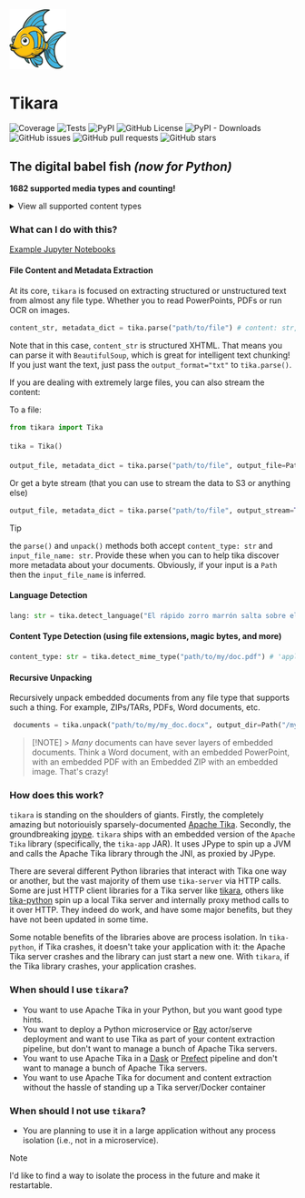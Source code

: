 <img src="https://raw.githubusercontent.com/baughmann/tikara/refs/heads/master/tikara_logo.svg" alt="Tikara Logo" style="width:100px;"/>

# Tikara

![Coverage](https://img.shields.io/badge/dynamic/xml?url=https://raw.githubusercontent.com/baughmann/tikara/refs/heads/master/coverage.xml&query=/coverage/@line-rate%20*%20100&suffix=%25&color=brightgreen&label=coverage) ![Tests](https://img.shields.io/badge/dynamic/xml?url=https://raw.githubusercontent.com/baughmann/tikara/refs/heads/master/junit.xml&query=/testsuites/testsuite/@tests&label=tests&color=green) ![PyPI](https://img.shields.io/pypi/v/tikara) ![GitHub License](https://img.shields.io/github/license/baughmann/tikara) ![PyPI - Downloads](https://img.shields.io/pypi/dm/tikara) ![GitHub issues](https://img.shields.io/github/issues/baughmann/tikara) ![GitHub pull requests](https://img.shields.io/github/issues-pr/baughmann/tikara) ![GitHub stars](https://img.shields.io/github/stars/baughmann/tikara?style=social)

## The digital babel fish _(now for Python)_

**1682 supported media types and counting!**

<details>
<summary>View all supported content types</summary>
    
    - `application/activemessage`
    - `application/andrew-inset`
    - `application/applefile`
    - `application/applixware`
    - `application/atom+xml`
    - `application/atomcat+xml`
    - `application/atomicmail`
    - `application/atomsvc+xml`
    - `application/auth-policy+xml`
    - `application/batch-smtp`
    - `application/beep+xml`
    - `application/bizagi-modeler`
    - `application/cals-1840`
    - `application/cbor`
    - `application/ccxml+xml`
    - `application/cea-2018+xml`
    - `application/cellml+xml`
    - `application/cnrp+xml`
    - `application/commonground`
    - `application/conference-info+xml`
    - `application/coreldraw`
    - `application/cpl+xml`
    - `application/csta+xml`
    - `application/cstadata+xml`
    - `application/cu-seeme`
    - `application/cybercash`
    - `application/dash+xml`
    - `application/davmount+xml`
    - `application/dca-rft`
    - `application/dec-dx`
    - `application/dialog-info+xml`
    - `application/dicom`
    - `application/dif+xml`
    - `application/dita+xml`
    - `application/dita+xml; format=concept`
    - `application/dita+xml; format=map`
    - `application/dita+xml; format=task`
    - `application/dita+xml; format=topic`
    - `application/dita+xml; format=val`
    - `application/dns`
    - `application/dvcs`
    - `application/ecmascript`
    - `application/edi-consent`
    - `application/edi-x12`
    - `application/edifact`
    - `application/emma+xml`
    - `application/envi.hdr`
    - `application/epp+xml`
    - `application/epub+zip`
    - `application/eshop`
    - `application/example`
    - `application/fastinfoset`
    - `application/fastsoap`
    - `application/fits`
    - `application/font-tdpfr`
    - `application/gzip`
    - `application/h224`
    - `application/http`
    - `application/hwp+zip`
    - `application/hyperstudio`
    - `application/ibe-key-request+xml`
    - `application/ibe-pkg-reply+xml`
    - `application/ibe-pp-data`
    - `application/iges`
    - `application/illustrator`
    - `application/illustrator+ps`
    - `application/im-iscomposing+xml`
    - `application/index`
    - `application/index.cmd`
    - `application/index.obj`
    - `application/index.response`
    - `application/index.vnd`
    - `application/inf`
    - `application/iotp`
    - `application/ipp`
    - `application/isup`
    - `application/java-archive`
    - `application/java-serialized-object`
    - `application/java-vm`
    - `application/json`
    - `application/kate`
    - `application/kpml-request+xml`
    - `application/kpml-response+xml`
    - `application/lost+xml`
    - `application/mac-binhex40`
    - `application/mac-compactpro`
    - `application/macwriteii`
    - `application/manifest+json`
    - `application/marc`
    - `application/mathematica`
    - `application/mathml+xml`
    - `application/mbms-associated-procedure-description+xml`
    - `application/mbms-deregister+xml`
    - `application/mbms-envelope+xml`
    - `application/mbms-msk+xml`
    - `application/mbms-msk-response+xml`
    - `application/mbms-protection-description+xml`
    - `application/mbms-reception-report+xml`
    - `application/mbms-register+xml`
    - `application/mbms-register-response+xml`
    - `application/mbms-user-service-description+xml`
    - `application/mbox`
    - `application/media_control+xml`
    - `application/mediaservercontrol+xml`
    - `application/mikey`
    - `application/moss-keys`
    - `application/moss-signature`
    - `application/mosskey-data`
    - `application/mosskey-request`
    - `application/mp4`
    - `application/mpeg4-generic`
    - `application/mpeg4-iod`
    - `application/mpeg4-iod-xmt`
    - `application/msword`
    - `application/msword2`
    - `application/msword5`
    - `application/mxf`
    - `application/nasdata`
    - `application/news-checkgroups`
    - `application/news-groupinfo`
    - `application/news-transmission`
    - `application/nss`
    - `application/ocsp-request`
    - `application/ocsp-response`
    - `application/octet-stream`
    - `application/oda`
    - `application/oebps-package+xml`
    - `application/ogg`
    - `application/onenote`
    - `application/onenote; format=one`
    - `application/onenote; format=onetoc2`
    - `application/onenote; format=package`
    - `application/onix-message+xml`
    - `application/onix-message-short+xml`
    - `application/parityfec`
    - `application/patch-ops-error+xml`
    - `application/pdf`
    - `application/pgp-encrypted`
    - `application/pgp-keys`
    - `application/pgp-signature`
    - `application/pics-rules`
    - `application/pidf+xml`
    - `application/pidf-diff+xml`
    - `application/pkcs10`
    - `application/pkcs7-mime`
    - `application/pkcs7-signature`
    - `application/pkix-cert`
    - `application/pkix-crl`
    - `application/pkix-pkipath`
    - `application/pkixcmp`
    - `application/pls+xml`
    - `application/poc-settings+xml`
    - `application/postscript`
    - `application/prs.alvestrand.titrax-sheet`
    - `application/prs.cww`
    - `application/prs.nprend`
    - `application/prs.plucker`
    - `application/qsig`
    - `application/quicktime`
    - `application/rdf+xml`
    - `application/reginfo+xml`
    - `application/relax-ng-compact-syntax`
    - `application/remote-printing`
    - `application/resource-lists+xml`
    - `application/resource-lists-diff+xml`
    - `application/riscos`
    - `application/rlmi+xml`
    - `application/rls-services+xml`
    - `application/rsd+xml`
    - `application/rss+xml`
    - `application/rtf`
    - `application/rtx`
    - `application/samlassertion+xml`
    - `application/samlmetadata+xml`
    - `application/sbml+xml`
    - `application/scvp-cv-request`
    - `application/scvp-cv-response`
    - `application/scvp-vp-request`
    - `application/scvp-vp-response`
    - `application/sdp`
    - `application/sereal`
    - `application/sereal; version=1`
    - `application/sereal; version=2`
    - `application/sereal; version=3`
    - `application/set-payment`
    - `application/set-payment-initiation`
    - `application/set-registration`
    - `application/set-registration-initiation`
    - `application/sgml`
    - `application/sgml-open-catalog`
    - `application/shf+xml`
    - `application/sieve`
    - `application/simple-filter+xml`
    - `application/simple-message-summary`
    - `application/simplesymbolcontainer`
    - `application/slate`
    - `application/sldworks`
    - `application/smil+xml`
    - `application/soap+fastinfoset`
    - `application/soap+xml`
    - `application/sparql-query`
    - `application/sparql-results+xml`
    - `application/spirits-event+xml`
    - `application/srgs`
    - `application/srgs+xml`
    - `application/ssml+xml`
    - `application/timestamp-query`
    - `application/timestamp-reply`
    - `application/timestamped-data`
    - `application/ttml+xml`
    - `application/tve-trigger`
    - `application/ulpfec`
    - `application/vemmi`
    - `application/vividence.scriptfile`
    - `application/vnd.3gpp.bsf+xml`
    - `application/vnd.3gpp.pic-bw-large`
    - `application/vnd.3gpp.pic-bw-small`
    - `application/vnd.3gpp.pic-bw-var`
    - `application/vnd.3gpp.sms`
    - `application/vnd.3gpp2.bcmcsinfo+xml`
    - `application/vnd.3gpp2.sms`
    - `application/vnd.3gpp2.tcap`
    - `application/vnd.3m.post-it-notes`
    - `application/vnd.accpac.simply.aso`
    - `application/vnd.accpac.simply.imp`
    - `application/vnd.acucobol`
    - `application/vnd.acucorp`
    - `application/vnd.adobe.aftereffects.project`
    - `application/vnd.adobe.aftereffects.template`
    - `application/vnd.adobe.air-application-installer-package+zip`
    - `application/vnd.adobe.indesign-idml-package`
    - `application/vnd.adobe.xdp+xml`
    - `application/vnd.adobe.xfdf`
    - `application/vnd.aether.imp`
    - `application/vnd.airzip.filesecure.azf`
    - `application/vnd.airzip.filesecure.azs`
    - `application/vnd.amazon.ebook`
    - `application/vnd.americandynamics.acc`
    - `application/vnd.amiga.ami`
    - `application/vnd.android.package-archive`
    - `application/vnd.anser-web-certificate-issue-initiation`
    - `application/vnd.anser-web-funds-transfer-initiation`
    - `application/vnd.antix.game-component`
    - `application/vnd.apple.installer+xml`
    - `application/vnd.apple.iwork`
    - `application/vnd.apple.keynote`
    - `application/vnd.apple.mpegurl`
    - `application/vnd.apple.numbers`
    - `application/vnd.apple.pages`
    - `application/vnd.apple.unknown.13`
    - `application/vnd.arastra.swi`
    - `application/vnd.audiograph`
    - `application/vnd.autopackage`
    - `application/vnd.avistar+xml`
    - `application/vnd.blueice.multipass`
    - `application/vnd.bluetooth.ep.oob`
    - `application/vnd.bmi`
    - `application/vnd.businessobjects`
    - `application/vnd.cab-jscript`
    - `application/vnd.canon-cpdl`
    - `application/vnd.canon-lips`
    - `application/vnd.cendio.thinlinc.clientconf`
    - `application/vnd.chemdraw+xml`
    - `application/vnd.chipnuts.karaoke-mmd`
    - `application/vnd.cinderella`
    - `application/vnd.cirpack.isdn-ext`
    - `application/vnd.claymore`
    - `application/vnd.clonk.c4group`
    - `application/vnd.commerce-battelle`
    - `application/vnd.commonspace`
    - `application/vnd.contact.cmsg`
    - `application/vnd.cosmocaller`
    - `application/vnd.crick.clicker`
    - `application/vnd.crick.clicker.keyboard`
    - `application/vnd.crick.clicker.palette`
    - `application/vnd.crick.clicker.template`
    - `application/vnd.crick.clicker.wordbank`
    - `application/vnd.criticaltools.wbs+xml`
    - `application/vnd.ctc-posml`
    - `application/vnd.ctct.ws+xml`
    - `application/vnd.cups-pdf`
    - `application/vnd.cups-postscript`
    - `application/vnd.cups-ppd`
    - `application/vnd.cups-raster`
    - `application/vnd.cups-raw`
    - `application/vnd.curl.car`
    - `application/vnd.curl.pcurl`
    - `application/vnd.cybank`
    - `application/vnd.data-vision.rdz`
    - `application/vnd.denovo.fcselayout-link`
    - `application/vnd.digilite.prolights`
    - `application/vnd.dir-bi.plate-dl-nosuffix`
    - `application/vnd.dna`
    - `application/vnd.dolby.mlp`
    - `application/vnd.dolby.mobile.1`
    - `application/vnd.dolby.mobile.2`
    - `application/vnd.dpgraph`
    - `application/vnd.dreamfactory`
    - `application/vnd.dvb.esgcontainer`
    - `application/vnd.dvb.ipdcdftnotifaccess`
    - `application/vnd.dvb.ipdcesgaccess`
    - `application/vnd.dvb.ipdcroaming`
    - `application/vnd.dvb.iptv.alfec-base`
    - `application/vnd.dvb.iptv.alfec-enhancement`
    - `application/vnd.dvb.notif-aggregate-root+xml`
    - `application/vnd.dvb.notif-container+xml`
    - `application/vnd.dvb.notif-generic+xml`
    - `application/vnd.dvb.notif-ia-msglist+xml`
    - `application/vnd.dvb.notif-ia-registration-request+xml`
    - `application/vnd.dvb.notif-ia-registration-response+xml`
    - `application/vnd.dvb.notif-init+xml`
    - `application/vnd.dxr`
    - `application/vnd.dynageo`
    - `application/vnd.ecdis-update`
    - `application/vnd.ecowin.chart`
    - `application/vnd.ecowin.filerequest`
    - `application/vnd.ecowin.fileupdate`
    - `application/vnd.ecowin.series`
    - `application/vnd.ecowin.seriesrequest`
    - `application/vnd.ecowin.seriesupdate`
    - `application/vnd.emclient.accessrequest+xml`
    - `application/vnd.enliven`
    - `application/vnd.epson.esf`
    - `application/vnd.epson.msf`
    - `application/vnd.epson.quickanime`
    - `application/vnd.epson.salt`
    - `application/vnd.epson.ssf`
    - `application/vnd.ericsson.quickcall`
    - `application/vnd.eszigno3+xml`
    - `application/vnd.etsi.aoc+xml`
    - `application/vnd.etsi.asic-e+zip`
    - `application/vnd.etsi.asic-s+zip`
    - `application/vnd.etsi.cug+xml`
    - `application/vnd.etsi.iptvcommand+xml`
    - `application/vnd.etsi.iptvdiscovery+xml`
    - `application/vnd.etsi.iptvprofile+xml`
    - `application/vnd.etsi.iptvsad-bc+xml`
    - `application/vnd.etsi.iptvsad-cod+xml`
    - `application/vnd.etsi.iptvsad-npvr+xml`
    - `application/vnd.etsi.iptvueprofile+xml`
    - `application/vnd.etsi.mcid+xml`
    - `application/vnd.etsi.sci+xml`
    - `application/vnd.etsi.simservs+xml`
    - `application/vnd.eudora.data`
    - `application/vnd.ezpix-album`
    - `application/vnd.ezpix-package`
    - `application/vnd.f-secure.mobile`
    - `application/vnd.fdf`
    - `application/vnd.fdsn.mseed`
    - `application/vnd.fdsn.seed`
    - `application/vnd.ffsns`
    - `application/vnd.fints`
    - `application/vnd.flographit`
    - `application/vnd.fluxtime.clip`
    - `application/vnd.font-fontforge-sfd`
    - `application/vnd.framemaker`
    - `application/vnd.frogans.fnc`
    - `application/vnd.frogans.ltf`
    - `application/vnd.fsc.weblaunch`
    - `application/vnd.fujitsu.oasys`
    - `application/vnd.fujitsu.oasys2`
    - `application/vnd.fujitsu.oasys3`
    - `application/vnd.fujitsu.oasysgp`
    - `application/vnd.fujitsu.oasysprs`
    - `application/vnd.fujixerox.art-ex`
    - `application/vnd.fujixerox.art4`
    - `application/vnd.fujixerox.ddd`
    - `application/vnd.fujixerox.docuworks`
    - `application/vnd.fujixerox.docuworks.binder`
    - `application/vnd.fujixerox.hbpl`
    - `application/vnd.fut-misnet`
    - `application/vnd.fuzzysheet`
    - `application/vnd.genomatix.tuxedo`
    - `application/vnd.geogebra.file`
    - `application/vnd.geogebra.tool`
    - `application/vnd.geometry-explorer`
    - `application/vnd.gmx`
    - `application/vnd.google-earth.kml+xml`
    - `application/vnd.google-earth.kmz`
    - `application/vnd.grafeq`
    - `application/vnd.gridmp`
    - `application/vnd.groove-account`
    - `application/vnd.groove-help`
    - `application/vnd.groove-identity-message`
    - `application/vnd.groove-injector`
    - `application/vnd.groove-tool-message`
    - `application/vnd.groove-tool-template`
    - `application/vnd.groove-vcard`
    - `application/vnd.handheld-entertainment+xml`
    - `application/vnd.hbci`
    - `application/vnd.hcl-bireports`
    - `application/vnd.hhe.lesson-player`
    - `application/vnd.hp-hpgl`
    - `application/vnd.hp-hpid`
    - `application/vnd.hp-hps`
    - `application/vnd.hp-jlyt`
    - `application/vnd.hp-pcl`
    - `application/vnd.hp-pclxl`
    - `application/vnd.httphone`
    - `application/vnd.hydrostatix.sof-data`
    - `application/vnd.hzn-3d-crossword`
    - `application/vnd.ibm.afplinedata`
    - `application/vnd.ibm.electronic-media`
    - `application/vnd.ibm.minipay`
    - `application/vnd.ibm.modcap`
    - `application/vnd.ibm.rights-management`
    - `application/vnd.ibm.secure-container`
    - `application/vnd.iccprofile`
    - `application/vnd.igloader`
    - `application/vnd.immervision-ivp`
    - `application/vnd.immervision-ivu`
    - `application/vnd.informedcontrol.rms+xml`
    - `application/vnd.informix-visionary`
    - `application/vnd.intercon.formnet`
    - `application/vnd.intertrust.digibox`
    - `application/vnd.intertrust.nncp`
    - `application/vnd.intu.qbo`
    - `application/vnd.intu.qfx`
    - `application/vnd.iptc.g2.catalogitem+xml`
    - `application/vnd.iptc.g2.conceptitem+xml`
    - `application/vnd.iptc.g2.knowledgeitem+xml`
    - `application/vnd.iptc.g2.newsitem+xml`
    - `application/vnd.iptc.g2.newsmessage+xml`
    - `application/vnd.iptc.g2.packageitem+xml`
    - `application/vnd.iptc.g2.planningitem+xml`
    - `application/vnd.ipunplugged.rcprofile`
    - `application/vnd.irepository.package+xml`
    - `application/vnd.is-xpr`
    - `application/vnd.isac.fcs`
    - `application/vnd.jam`
    - `application/vnd.japannet-directory-service`
    - `application/vnd.japannet-jpnstore-wakeup`
    - `application/vnd.japannet-payment-wakeup`
    - `application/vnd.japannet-registration`
    - `application/vnd.japannet-registration-wakeup`
    - `application/vnd.japannet-setstore-wakeup`
    - `application/vnd.japannet-verification`
    - `application/vnd.japannet-verification-wakeup`
    - `application/vnd.java.hprof`
    - `application/vnd.java.hprof.text`
    - `application/vnd.jcp.javame.midlet-rms`
    - `application/vnd.jisp`
    - `application/vnd.joost.joda-archive`
    - `application/vnd.kahootz`
    - `application/vnd.kde.karbon`
    - `application/vnd.kde.kchart`
    - `application/vnd.kde.kformula`
    - `application/vnd.kde.kivio`
    - `application/vnd.kde.kontour`
    - `application/vnd.kde.kpresenter`
    - `application/vnd.kde.kspread`
    - `application/vnd.kde.kword`
    - `application/vnd.kenameaapp`
    - `application/vnd.kidspiration`
    - `application/vnd.kinar`
    - `application/vnd.koan`
    - `application/vnd.kodak-descriptor`
    - `application/vnd.liberty-request+xml`
    - `application/vnd.llamagraphics.life-balance.desktop`
    - `application/vnd.llamagraphics.life-balance.exchange+xml`
    - `application/vnd.lotus-1-2-3`
    - `application/vnd.lotus-1-2-3; version=1`
    - `application/vnd.lotus-1-2-3; version=2`
    - `application/vnd.lotus-1-2-3; version=3`
    - `application/vnd.lotus-1-2-3; version=4`
    - `application/vnd.lotus-1-2-3; version=97+9.x`
    - `application/vnd.lotus-approach`
    - `application/vnd.lotus-freelance`
    - `application/vnd.lotus-notes`
    - `application/vnd.lotus-organizer`
    - `application/vnd.lotus-screencam`
    - `application/vnd.lotus-wordpro`
    - `application/vnd.macports.portpkg`
    - `application/vnd.marlin.drm.actiontoken+xml`
    - `application/vnd.marlin.drm.conftoken+xml`
    - `application/vnd.marlin.drm.license+xml`
    - `application/vnd.marlin.drm.mdcf`
    - `application/vnd.mcd`
    - `application/vnd.medcalcdata`
    - `application/vnd.mediastation.cdkey`
    - `application/vnd.meridian-slingshot`
    - `application/vnd.mfer`
    - `application/vnd.mfmp`
    - `application/vnd.micrografx.flo`
    - `application/vnd.micrografx.igx`
    - `application/vnd.mif`
    - `application/vnd.mindjet.mindmanager`
    - `application/vnd.minisoft-hp3000-save`
    - `application/vnd.mitsubishi.misty-guard.trustweb`
    - `application/vnd.mobius.daf`
    - `application/vnd.mobius.dis`
    - `application/vnd.mobius.mbk`
    - `application/vnd.mobius.mqy`
    - `application/vnd.mobius.msl`
    - `application/vnd.mobius.plc`
    - `application/vnd.mobius.txf`
    - `application/vnd.mophun.application`
    - `application/vnd.mophun.certificate`
    - `application/vnd.motorola.flexsuite`
    - `application/vnd.motorola.flexsuite.adsi`
    - `application/vnd.motorola.flexsuite.fis`
    - `application/vnd.motorola.flexsuite.gotap`
    - `application/vnd.motorola.flexsuite.kmr`
    - `application/vnd.motorola.flexsuite.ttc`
    - `application/vnd.motorola.flexsuite.wem`
    - `application/vnd.motorola.iprm`
    - `application/vnd.mozilla.xul+xml`
    - `application/vnd.ms-artgalry`
    - `application/vnd.ms-asf`
    - `application/vnd.ms-cab-compressed`
    - `application/vnd.ms-excel`
    - `application/vnd.ms-excel.addin.macroenabled.12`
    - `application/vnd.ms-excel.sheet.2`
    - `application/vnd.ms-excel.sheet.3`
    - `application/vnd.ms-excel.sheet.4`
    - `application/vnd.ms-excel.sheet.binary.macroenabled.12`
    - `application/vnd.ms-excel.sheet.macroenabled.12`
    - `application/vnd.ms-excel.template.macroenabled.12`
    - `application/vnd.ms-excel.workspace.3`
    - `application/vnd.ms-excel.workspace.4`
    - `application/vnd.ms-fontobject`
    - `application/vnd.ms-htmlhelp`
    - `application/vnd.ms-ims`
    - `application/vnd.ms-lrm`
    - `application/vnd.ms-outlook`
    - `application/vnd.ms-outlook-pst`
    - `application/vnd.ms-package.3dmanufacturing-3dmodel+xml`
    - `application/vnd.ms-pki.seccat`
    - `application/vnd.ms-pki.stl`
    - `application/vnd.ms-playready.initiator+xml`
    - `application/vnd.ms-powerpoint`
    - `application/vnd.ms-powerpoint.addin.macroenabled.12`
    - `application/vnd.ms-powerpoint.presentation.macroenabled.12`
    - `application/vnd.ms-powerpoint.slide.macroenabled.12`
    - `application/vnd.ms-powerpoint.slideshow.macroenabled.12`
    - `application/vnd.ms-powerpoint.template.macroenabled.12`
    - `application/vnd.ms-project`
    - `application/vnd.ms-spreadsheetml`
    - `application/vnd.ms-tnef`
    - `application/vnd.ms-visio.drawing`
    - `application/vnd.ms-visio.drawing.macroenabled.12`
    - `application/vnd.ms-visio.stencil`
    - `application/vnd.ms-visio.stencil.macroenabled.12`
    - `application/vnd.ms-visio.template`
    - `application/vnd.ms-visio.template.macroenabled.12`
    - `application/vnd.ms-wmdrm.lic-chlg-req`
    - `application/vnd.ms-wmdrm.lic-resp`
    - `application/vnd.ms-wmdrm.meter-chlg-req`
    - `application/vnd.ms-wmdrm.meter-resp`
    - `application/vnd.ms-word.document.macroenabled.12`
    - `application/vnd.ms-word.template.macroenabled.12`
    - `application/vnd.ms-word2006ml`
    - `application/vnd.ms-wordml`
    - `application/vnd.ms-works`
    - `application/vnd.ms-wpl`
    - `application/vnd.ms-xpsdocument`
    - `application/vnd.msa-disk-image`
    - `application/vnd.mseq`
    - `application/vnd.msign`
    - `application/vnd.multiad.creator`
    - `application/vnd.multiad.creator.cif`
    - `application/vnd.music-niff`
    - `application/vnd.musician`
    - `application/vnd.muvee.style`
    - `application/vnd.ncd.control`
    - `application/vnd.ncd.reference`
    - `application/vnd.nervana`
    - `application/vnd.netfpx`
    - `application/vnd.neurolanguage.nlu`
    - `application/vnd.noblenet-directory`
    - `application/vnd.noblenet-sealer`
    - `application/vnd.noblenet-web`
    - `application/vnd.nokia.catalogs`
    - `application/vnd.nokia.conml+wbxml`
    - `application/vnd.nokia.conml+xml`
    - `application/vnd.nokia.iptv.config+xml`
    - `application/vnd.nokia.isds-radio-presets`
    - `application/vnd.nokia.landmark+wbxml`
    - `application/vnd.nokia.landmark+xml`
    - `application/vnd.nokia.landmarkcollection+xml`
    - `application/vnd.nokia.n-gage.ac+xml`
    - `application/vnd.nokia.n-gage.data`
    - `application/vnd.nokia.n-gage.symbian.install`
    - `application/vnd.nokia.ncd`
    - `application/vnd.nokia.pcd+wbxml`
    - `application/vnd.nokia.pcd+xml`
    - `application/vnd.nokia.radio-preset`
    - `application/vnd.nokia.radio-presets`
    - `application/vnd.novadigm.edm`
    - `application/vnd.novadigm.edx`
    - `application/vnd.novadigm.ext`
    - `application/vnd.oasis.opendocument.base`
    - `application/vnd.oasis.opendocument.chart`
    - `application/vnd.oasis.opendocument.chart-template`
    - `application/vnd.oasis.opendocument.flat.presentation`
    - `application/vnd.oasis.opendocument.flat.spreadsheet`
    - `application/vnd.oasis.opendocument.flat.text`
    - `application/vnd.oasis.opendocument.formula`
    - `application/vnd.oasis.opendocument.formula-template`
    - `application/vnd.oasis.opendocument.graphics`
    - `application/vnd.oasis.opendocument.graphics-template`
    - `application/vnd.oasis.opendocument.image`
    - `application/vnd.oasis.opendocument.image-template`
    - `application/vnd.oasis.opendocument.presentation`
    - `application/vnd.oasis.opendocument.presentation-template`
    - `application/vnd.oasis.opendocument.spreadsheet`
    - `application/vnd.oasis.opendocument.spreadsheet-template`
    - `application/vnd.oasis.opendocument.text`
    - `application/vnd.oasis.opendocument.text-master`
    - `application/vnd.oasis.opendocument.text-template`
    - `application/vnd.oasis.opendocument.text-web`
    - `application/vnd.oasis.opendocument.tika.flat.document`
    - `application/vnd.obn`
    - `application/vnd.olpc-sugar`
    - `application/vnd.oma-scws-config`
    - `application/vnd.oma-scws-http-request`
    - `application/vnd.oma-scws-http-response`
    - `application/vnd.oma.bcast.associated-procedure-parameter+xml`
    - `application/vnd.oma.bcast.drm-trigger+xml`
    - `application/vnd.oma.bcast.imd+xml`
    - `application/vnd.oma.bcast.ltkm`
    - `application/vnd.oma.bcast.notification+xml`
    - `application/vnd.oma.bcast.provisioningtrigger`
    - `application/vnd.oma.bcast.sgboot`
    - `application/vnd.oma.bcast.sgdd+xml`
    - `application/vnd.oma.bcast.sgdu`
    - `application/vnd.oma.bcast.simple-symbol-container`
    - `application/vnd.oma.bcast.smartcard-trigger+xml`
    - `application/vnd.oma.bcast.sprov+xml`
    - `application/vnd.oma.bcast.stkm`
    - `application/vnd.oma.dcd`
    - `application/vnd.oma.dcdc`
    - `application/vnd.oma.dd2+xml`
    - `application/vnd.oma.drm.risd+xml`
    - `application/vnd.oma.group-usage-list+xml`
    - `application/vnd.oma.poc.detailed-progress-report+xml`
    - `application/vnd.oma.poc.final-report+xml`
    - `application/vnd.oma.poc.groups+xml`
    - `application/vnd.oma.poc.invocation-descriptor+xml`
    - `application/vnd.oma.poc.optimized-progress-report+xml`
    - `application/vnd.oma.xcap-directory+xml`
    - `application/vnd.omads-email+xml`
    - `application/vnd.omads-file+xml`
    - `application/vnd.omads-folder+xml`
    - `application/vnd.omaloc-supl-init`
    - `application/vnd.openofficeorg.autotext`
    - `application/vnd.openofficeorg.extension`
    - `application/vnd.openxmlformats-officedocument.presentationml.presentation`
    - `application/vnd.openxmlformats-officedocument.presentationml.slide`
    - `application/vnd.openxmlformats-officedocument.presentationml.slideshow`
    - `application/vnd.openxmlformats-officedocument.presentationml.template`
    - `application/vnd.openxmlformats-officedocument.spreadsheetml.sheet`
    - `application/vnd.openxmlformats-officedocument.spreadsheetml.template`
    - `application/vnd.openxmlformats-officedocument.wordprocessingml.document`
    - `application/vnd.openxmlformats-officedocument.wordprocessingml.template`
    - `application/vnd.osa.netdeploy`
    - `application/vnd.osgi.bundle`
    - `application/vnd.osgi.dp`
    - `application/vnd.otps.ct-kip+xml`
    - `application/vnd.palm`
    - `application/vnd.paos.xml`
    - `application/vnd.pg.format`
    - `application/vnd.pg.osasli`
    - `application/vnd.piaccess.application-licence`
    - `application/vnd.picsel`
    - `application/vnd.poc.group-advertisement+xml`
    - `application/vnd.pocketlearn`
    - `application/vnd.powerbuilder6`
    - `application/vnd.powerbuilder6-s`
    - `application/vnd.powerbuilder7`
    - `application/vnd.powerbuilder7-s`
    - `application/vnd.powerbuilder75`
    - `application/vnd.powerbuilder75-s`
    - `application/vnd.preminet`
    - `application/vnd.previewsystems.box`
    - `application/vnd.proteus.magazine`
    - `application/vnd.publishare-delta-tree`
    - `application/vnd.pvi.ptid1`
    - `application/vnd.pwg-multiplexed`
    - `application/vnd.pwg-xhtml-print+xml`
    - `application/vnd.qualcomm.brew-app-res`
    - `application/vnd.quark.quarkxpress`
    - `application/vnd.rapid`
    - `application/vnd.recordare.musicxml`
    - `application/vnd.recordare.musicxml+xml`
    - `application/vnd.renlearn.rlprint`
    - `application/vnd.rim.cod`
    - `application/vnd.rn-realmedia`
    - `application/vnd.route66.link66+xml`
    - `application/vnd.ruckus.download`
    - `application/vnd.s3sms`
    - `application/vnd.sbm.cid`
    - `application/vnd.sbm.mid2`
    - `application/vnd.scribus`
    - `application/vnd.sealed.3df`
    - `application/vnd.sealed.csf`
    - `application/vnd.sealed.doc`
    - `application/vnd.sealed.eml`
    - `application/vnd.sealed.mht`
    - `application/vnd.sealed.net`
    - `application/vnd.sealed.ppt`
    - `application/vnd.sealed.tiff`
    - `application/vnd.sealed.xls`
    - `application/vnd.sealedmedia.softseal.html`
    - `application/vnd.sealedmedia.softseal.pdf`
    - `application/vnd.seemail`
    - `application/vnd.sema`
    - `application/vnd.semd`
    - `application/vnd.semf`
    - `application/vnd.shana.informed.formdata`
    - `application/vnd.shana.informed.formtemplate`
    - `application/vnd.shana.informed.interchange`
    - `application/vnd.shana.informed.package`
    - `application/vnd.simtech-mindmapper`
    - `application/vnd.smaf`
    - `application/vnd.smart.teacher`
    - `application/vnd.software602.filler.form+xml`
    - `application/vnd.software602.filler.form-xml-zip`
    - `application/vnd.solent.sdkm+xml`
    - `application/vnd.spotfire.dxp`
    - `application/vnd.spotfire.sfs`
    - `application/vnd.sss-cod`
    - `application/vnd.sss-dtf`
    - `application/vnd.sss-ntf`
    - `application/vnd.stardivision.calc`
    - `application/vnd.stardivision.draw`
    - `application/vnd.stardivision.impress`
    - `application/vnd.stardivision.math`
    - `application/vnd.stardivision.writer`
    - `application/vnd.stardivision.writer-global`
    - `application/vnd.street-stream`
    - `application/vnd.sun.wadl+xml`
    - `application/vnd.sun.xml.calc`
    - `application/vnd.sun.xml.calc.template`
    - `application/vnd.sun.xml.draw`
    - `application/vnd.sun.xml.draw.template`
    - `application/vnd.sun.xml.impress`
    - `application/vnd.sun.xml.impress.template`
    - `application/vnd.sun.xml.math`
    - `application/vnd.sun.xml.writer`
    - `application/vnd.sun.xml.writer.global`
    - `application/vnd.sun.xml.writer.template`
    - `application/vnd.sus-calendar`
    - `application/vnd.svd`
    - `application/vnd.swiftview-ics`
    - `application/vnd.symbian.install`
    - `application/vnd.syncml+xml`
    - `application/vnd.syncml.dm+wbxml`
    - `application/vnd.syncml.dm+xml`
    - `application/vnd.syncml.dm.notification`
    - `application/vnd.syncml.ds.notification`
    - `application/vnd.tao.intent-module-archive`
    - `application/vnd.tcpdump.pcap`
    - `application/vnd.tcpdump.pcapng`
    - `application/vnd.tmobile-livetv`
    - `application/vnd.trid.tpt`
    - `application/vnd.triscape.mxs`
    - `application/vnd.trueapp`
    - `application/vnd.truedoc`
    - `application/vnd.ufdl`
    - `application/vnd.uiq.theme`
    - `application/vnd.umajin`
    - `application/vnd.unity`
    - `application/vnd.uoml+xml`
    - `application/vnd.uplanet.alert`
    - `application/vnd.uplanet.alert-wbxml`
    - `application/vnd.uplanet.bearer-choice`
    - `application/vnd.uplanet.bearer-choice-wbxml`
    - `application/vnd.uplanet.cacheop`
    - `application/vnd.uplanet.cacheop-wbxml`
    - `application/vnd.uplanet.channel`
    - `application/vnd.uplanet.channel-wbxml`
    - `application/vnd.uplanet.list`
    - `application/vnd.uplanet.list-wbxml`
    - `application/vnd.uplanet.listcmd`
    - `application/vnd.uplanet.listcmd-wbxml`
    - `application/vnd.uplanet.signal`
    - `application/vnd.vcx`
    - `application/vnd.vd-study`
    - `application/vnd.vectorworks`
    - `application/vnd.vidsoft.vidconference`
    - `application/vnd.visio`
    - `application/vnd.visionary`
    - `application/vnd.vividence.scriptfile`
    - `application/vnd.vsf`
    - `application/vnd.wap.sic`
    - `application/vnd.wap.slc`
    - `application/vnd.wap.wbxml`
    - `application/vnd.wap.wmlc`
    - `application/vnd.wap.wmlscriptc`
    - `application/vnd.webturbo`
    - `application/vnd.wfa.wsc`
    - `application/vnd.wmc`
    - `application/vnd.wmf.bootstrap`
    - `application/vnd.wolfram.wl`
    - `application/vnd.wordperfect`
    - `application/vnd.wordperfect; version=4.2`
    - `application/vnd.wordperfect; version=5.0`
    - `application/vnd.wordperfect; version=5.1`
    - `application/vnd.wordperfect; version=6.x`
    - `application/vnd.wqd`
    - `application/vnd.wrq-hp3000-labelled`
    - `application/vnd.wt.stf`
    - `application/vnd.wv.csp+wbxml`
    - `application/vnd.wv.csp+xml`
    - `application/vnd.wv.ssp+xml`
    - `application/vnd.xara`
    - `application/vnd.xfdl`
    - `application/vnd.xfdl.webform`
    - `application/vnd.xmi+xml`
    - `application/vnd.xmpie.cpkg`
    - `application/vnd.xmpie.dpkg`
    - `application/vnd.xmpie.plan`
    - `application/vnd.xmpie.ppkg`
    - `application/vnd.xmpie.xlim`
    - `application/vnd.yamaha.hv-dic`
    - `application/vnd.yamaha.hv-script`
    - `application/vnd.yamaha.hv-voice`
    - `application/vnd.yamaha.openscoreformat`
    - `application/vnd.yamaha.openscoreformat.osfpvg+xml`
    - `application/vnd.yamaha.smaf-audio`
    - `application/vnd.yamaha.smaf-phrase`
    - `application/vnd.yellowriver-custom-menu`
    - `application/vnd.zul`
    - `application/vnd.zzazz.deck+xml`
    - `application/voicexml+xml`
    - `application/warc`
    - `application/warc+gz`
    - `application/wasm`
    - `application/watcherinfo+xml`
    - `application/whoispp-query`
    - `application/whoispp-response`
    - `application/winhlp`
    - `application/wita`
    - `application/wordperfect5.1`
    - `application/wsdl+xml`
    - `application/wspolicy+xml`
    - `application/x-7z-compressed`
    - `application/x-abiword`
    - `application/x-ace-compressed`
    - `application/x-activemime`
    - `application/x-adobe-indesign`
    - `application/x-adobe-indesign-interchange`
    - `application/x-amf`
    - `application/x-amiga-disk-format`
    - `application/x-apple-diskimage`
    - `application/x-appleworks`
    - `application/x-archive`
    - `application/x-arj`
    - `application/x-asprs`
    - `application/x-atari-floppy-disk-image`
    - `application/x-authorware-bin`
    - `application/x-authorware-map`
    - `application/x-authorware-seg`
    - `application/x-axcrypt`
    - `application/x-bat`
    - `application/x-bcpio`
    - `application/x-bentley-besqlite`
    - `application/x-bentley-localization`
    - `application/x-berkeley-db`
    - `application/x-berkeley-db; format=btree`
    - `application/x-berkeley-db; format=btree; version=2`
    - `application/x-berkeley-db; format=btree; version=3`
    - `application/x-berkeley-db; format=btree; version=4`
    - `application/x-berkeley-db; format=hash`
    - `application/x-berkeley-db; format=hash; version=2`
    - `application/x-berkeley-db; format=hash; version=3`
    - `application/x-berkeley-db; format=hash; version=4`
    - `application/x-berkeley-db; format=hash; version=5`
    - `application/x-berkeley-db; format=log`
    - `application/x-berkeley-db; format=queue`
    - `application/x-bibtex-text-file`
    - `application/x-bittorrent`
    - `application/x-bplist`
    - `application/x-brotli`
    - `application/x-bzip`
    - `application/x-bzip2`
    - `application/x-cdf`
    - `application/x-cdlink`
    - `application/x-chat`
    - `application/x-chess-pgn`
    - `application/x-chrome-package`
    - `application/x-compress`
    - `application/x-coredump`
    - `application/x-corelpresentations`
    - `application/x-cpio`
    - `application/x-csh`
    - `application/x-dbf`
    - `application/x-debian-package`
    - `application/x-dex`
    - `application/x-director`
    - `application/x-doom`
    - `application/x-dosexec`
    - `application/x-dtbncx+xml`
    - `application/x-dtbook+xml`
    - `application/x-dtbresource+xml`
    - `application/x-dvd-ifo`
    - `application/x-dvi`
    - `application/x-ebu-stl`
    - `application/x-elc`
    - `application/x-elf`
    - `application/x-endnote-refer`
    - `application/x-endnote-style`
    - `application/x-erdas-hfa`
    - `application/x-esri-layer`
    - `application/x-esri-spatially-enabled-db`
    - `application/x-executable`
    - `application/x-fat-diskimage`
    - `application/x-fictionbook+xml`
    - `application/x-filemaker`
    - `application/x-font-adobe-metric`
    - `application/x-font-bdf`
    - `application/x-font-dos`
    - `application/x-font-framemaker`
    - `application/x-font-ghostscript`
    - `application/x-font-libgrx`
    - `application/x-font-linux-psf`
    - `application/x-font-otf`
    - `application/x-font-pcf`
    - `application/x-font-printer-metric`
    - `application/x-font-snf`
    - `application/x-font-speedo`
    - `application/x-font-sunos-news`
    - `application/x-font-ttf`
    - `application/x-font-type1`
    - `application/x-font-vfont`
    - `application/x-fossil-checkout`
    - `application/x-fossil-global-conf`
    - `application/x-fossil-repository`
    - `application/x-foxmail`
    - `application/x-futuresplash`
    - `application/x-geopackage`
    - `application/x-geopackage; version=1.1Or1.0`
    - `application/x-gnucash`
    - `application/x-gnumeric`
    - `application/x-grib`
    - `application/x-gtar`
    - `application/x-guitar-pro`
    - `application/x-hdf`
    - `application/x-httpresponse`
    - `application/x-hwp`
    - `application/x-hwp-v5`
    - `application/x-ibooks+zip`
    - `application/x-idl-save-file`
    - `application/x-internet-archive`
    - `application/x-isatab`
    - `application/x-isatab-assay`
    - `application/x-isatab-investigation`
    - `application/x-iso9660-image`
    - `application/x-itunes-bplist`
    - `application/x-itunes-ipa`
    - `application/x-java-jnilib`
    - `application/x-java-jnlp-file`
    - `application/x-java-keystore`
    - `application/x-java-pack200`
    - `application/x-jeol-jdf`
    - `application/x-jigdo`
    - `application/x-kdelnk`
    - `application/x-killustrator`
    - `application/x-latex`
    - `application/x-lha`
    - `application/x-lharc`
    - `application/x-lz4`
    - `application/x-lzip`
    - `application/x-lzma`
    - `application/x-mach-o`
    - `application/x-mach-o-bundle`
    - `application/x-mach-o-core`
    - `application/x-mach-o-dsym`
    - `application/x-mach-o-dylib`
    - `application/x-mach-o-dylib-stub`
    - `application/x-mach-o-dylinker`
    - `application/x-mach-o-executable`
    - `application/x-mach-o-fvmlib`
    - `application/x-mach-o-kext-bundle`
    - `application/x-mach-o-object`
    - `application/x-mach-o-preload`
    - `application/x-mach-o-universal`
    - `application/x-matlab-data`
    - `application/x-matroska`
    - `application/x-mbtiles`
    - `application/x-memgraph`
    - `application/x-mmm-digisonde`
    - `application/x-mobipocket-ebook`
    - `application/x-monotone-source-repo`
    - `application/x-ms-application`
    - `application/x-ms-asx`
    - `application/x-ms-compress-szdd`
    - `application/x-ms-installer`
    - `application/x-ms-nls`
    - `application/x-ms-owner`
    - `application/x-ms-wmd`
    - `application/x-ms-wmz`
    - `application/x-ms-xbap`
    - `application/x-msaccess`
    - `application/x-msbinder`
    - `application/x-mscardfile`
    - `application/x-msclip`
    - `application/x-msdownload`
    - `application/x-msdownload; format=pe`
    - `application/x-msdownload; format=pe-arm7`
    - `application/x-msdownload; format=pe-armLE`
    - `application/x-msdownload; format=pe-itanium`
    - `application/x-msdownload; format=pe32`
    - `application/x-msdownload; format=pe64`
    - `application/x-msmediaview`
    - `application/x-msmoney`
    - `application/x-mspublisher`
    - `application/x-msschedule`
    - `application/x-msterminal`
    - `application/x-mswrite`
    - `application/x-mysql-db`
    - `application/x-mysql-misam-compressed-index`
    - `application/x-mysql-misam-data`
    - `application/x-mysql-misam-index`
    - `application/x-mysql-table-definition`
    - `application/x-nesrom`
    - `application/x-netcdf`
    - `application/x-object`
    - `application/x-openscad`
    - `application/x-parquet`
    - `application/x-pds`
    - `application/x-pkcs12`
    - `application/x-pkcs7-certificates`
    - `application/x-pkcs7-certreqresp`
    - `application/x-plist`
    - `application/x-project`
    - `application/x-prt`
    - `application/x-quattro-pro`
    - `application/x-quattro-pro; version=1+5`
    - `application/x-quattro-pro; version=1-4`
    - `application/x-quattro-pro; version=5`
    - `application/x-quattro-pro; version=6`
    - `application/x-rar-compressed`
    - `application/x-rar-compressed; version=4`
    - `application/x-rar-compressed; version=5`
    - `application/x-roxio-toast`
    - `application/x-rpm`
    - `application/x-sas`
    - `application/x-sas-access`
    - `application/x-sas-audit`
    - `application/x-sas-backup`
    - `application/x-sas-catalog`
    - `application/x-sas-data`
    - `application/x-sas-data-index`
    - `application/x-sas-data-v6`
    - `application/x-sas-dmdb`
    - `application/x-sas-fdb`
    - `application/x-sas-itemstor`
    - `application/x-sas-mddb`
    - `application/x-sas-program-data`
    - `application/x-sas-putility`
    - `application/x-sas-transport`
    - `application/x-sas-utility`
    - `application/x-sas-view`
    - `application/x-sas-xport`
    - `application/x-sc`
    - `application/x-sfdu`
    - `application/x-sh`
    - `application/x-shapefile`
    - `application/x-shar`
    - `application/x-sharedlib`
    - `application/x-shockwave-flash`
    - `application/x-sibelius`
    - `application/x-silverlight-app`
    - `application/x-snappy-framed`
    - `application/x-spectrum-tzx`
    - `application/x-spss-sav`
    - `application/x-sqlite3`
    - `application/x-staroffice-template`
    - `application/x-stata-do`
    - `application/x-stata-dta`
    - `application/x-stata-dta; version=10`
    - `application/x-stata-dta; version=12`
    - `application/x-stata-dta; version=13`
    - `application/x-stata-dta; version=14`
    - `application/x-stata-dta; version=8`
    - `application/x-stuffit`
    - `application/x-stuffitx`
    - `application/x-subrip`
    - `application/x-sv4cpio`
    - `application/x-sv4crc`
    - `application/x-tar`
    - `application/x-tex`
    - `application/x-tex-tfm`
    - `application/x-tex-virtual-font`
    - `application/x-texinfo`
    - `application/x-texnicard`
    - `application/x-tika-iworks-protected`
    - `application/x-tika-java-enterprise-archive`
    - `application/x-tika-java-web-archive`
    - `application/x-tika-msoffice`
    - `application/x-tika-msoffice-embedded`
    - `application/x-tika-msoffice-embedded; format=comp_obj`
    - `application/x-tika-msoffice-embedded; format=ole10_native`
    - `application/x-tika-msworks-spreadsheet`
    - `application/x-tika-old-excel`
    - `application/x-tika-ooxml`
    - `application/x-tika-ooxml-protected`
    - `application/x-tika-staroffice`
    - `application/x-tika-unix-dump`
    - `application/x-tika-visio-ooxml`
    - `application/x-tmx`
    - `application/x-touhou`
    - `application/x-uc2-compressed`
    - `application/x-ustar`
    - `application/x-vhd`
    - `application/x-vmdk`
    - `application/x-vnd.datapackage+gz`
    - `application/x-vnd.datapackage+json`
    - `application/x-vnd.datapackage+zip`
    - `application/x-wacz`
    - `application/x-wais-source`
    - `application/x-webarchive`
    - `application/x-x509-cert`
    - `application/x-x509-cert; format=der`
    - `application/x-x509-cert; format=pem`
    - `application/x-x509-dsa-parameters`
    - `application/x-x509-ec-parameters`
    - `application/x-x509-key`
    - `application/x-x509-key; format=der`
    - `application/x-x509-key; format=pem`
    - `application/x-xfig`
    - `application/x-xliff+xml`
    - `application/x-xliff+zip`
    - `application/x-xmind`
    - `application/x-xpinstall`
    - `application/x-xz`
    - `application/x-zim`
    - `application/x-zoo`
    - `application/x400-bp`
    - `application/xcap-att+xml`
    - `application/xcap-caps+xml`
    - `application/xcap-el+xml`
    - `application/xcap-error+xml`
    - `application/xcap-ns+xml`
    - `application/xcon-conference-info+xml`
    - `application/xcon-conference-info-diff+xml`
    - `application/xenc+xml`
    - `application/xhtml+xml`
    - `application/xhtml-voice+xml`
    - `application/xml`
    - `application/xml-dtd`
    - `application/xml-external-parsed-entity`
    - `application/xmpp+xml`
    - `application/xop+xml`
    - `application/xquery`
    - `application/xslfo+xml`
    - `application/xslt+xml`
    - `application/xspf+xml`
    - `application/xv+xml`
    - `application/zip`
    - `application/zlib`
    - `application/zstd`
    - `audio/32kadpcm`
    - `audio/3gpp`
    - `audio/3gpp2`
    - `audio/ac3`
    - `audio/adpcm`
    - `audio/amr`
    - `audio/amr-wb`
    - `audio/amr-wb+`
    - `audio/asc`
    - `audio/basic`
    - `audio/bv16`
    - `audio/bv32`
    - `audio/clearmode`
    - `audio/cn`
    - `audio/dat12`
    - `audio/dls`
    - `audio/dsr-es201108`
    - `audio/dsr-es202050`
    - `audio/dsr-es202211`
    - `audio/dsr-es202212`
    - `audio/dvi4`
    - `audio/eac3`
    - `audio/evrc`
    - `audio/evrc-qcp`
    - `audio/evrc0`
    - `audio/evrc1`
    - `audio/evrcb`
    - `audio/evrcb0`
    - `audio/evrcb1`
    - `audio/evrcwb`
    - `audio/evrcwb0`
    - `audio/evrcwb1`
    - `audio/example`
    - `audio/g719`
    - `audio/g722`
    - `audio/g7221`
    - `audio/g723`
    - `audio/g726-16`
    - `audio/g726-24`
    - `audio/g726-32`
    - `audio/g726-40`
    - `audio/g728`
    - `audio/g729`
    - `audio/g7291`
    - `audio/g729d`
    - `audio/g729e`
    - `audio/gsm`
    - `audio/gsm-efr`
    - `audio/ilbc`
    - `audio/l16`
    - `audio/l20`
    - `audio/l24`
    - `audio/l8`
    - `audio/lpc`
    - `audio/midi`
    - `audio/mobile-xmf`
    - `audio/mp4`
    - `audio/mp4a-latm`
    - `audio/mpa`
    - `audio/mpa-robust`
    - `audio/mpeg`
    - `audio/mpeg4-generic`
    - `audio/ogg`
    - `audio/opus`
    - `audio/parityfec`
    - `audio/pcma`
    - `audio/pcma-wb`
    - `audio/pcmu`
    - `audio/pcmu-wb`
    - `audio/prs.sid`
    - `audio/qcelp`
    - `audio/red`
    - `audio/rtp-enc-aescm128`
    - `audio/rtp-midi`
    - `audio/rtx`
    - `audio/smv`
    - `audio/smv-qcp`
    - `audio/smv0`
    - `audio/sp-midi`
    - `audio/speex`
    - `audio/t140c`
    - `audio/t38`
    - `audio/telephone-event`
    - `audio/tone`
    - `audio/ulpfec`
    - `audio/vdvi`
    - `audio/vmr-wb`
    - `audio/vnd.3gpp.iufp`
    - `audio/vnd.4sb`
    - `audio/vnd.adobe.soundbooth`
    - `audio/vnd.audiokoz`
    - `audio/vnd.celp`
    - `audio/vnd.cisco.nse`
    - `audio/vnd.cmles.radio-events`
    - `audio/vnd.cns.anp1`
    - `audio/vnd.cns.inf1`
    - `audio/vnd.digital-winds`
    - `audio/vnd.dlna.adts`
    - `audio/vnd.dolby.heaac.1`
    - `audio/vnd.dolby.heaac.2`
    - `audio/vnd.dolby.mlp`
    - `audio/vnd.dolby.mps`
    - `audio/vnd.dolby.pl2`
    - `audio/vnd.dolby.pl2x`
    - `audio/vnd.dolby.pl2z`
    - `audio/vnd.dts`
    - `audio/vnd.dts.hd`
    - `audio/vnd.everad.plj`
    - `audio/vnd.hns.audio`
    - `audio/vnd.lucent.voice`
    - `audio/vnd.ms-playready.media.pya`
    - `audio/vnd.nokia.mobile-xmf`
    - `audio/vnd.nortel.vbk`
    - `audio/vnd.nuera.ecelp4800`
    - `audio/vnd.nuera.ecelp7470`
    - `audio/vnd.nuera.ecelp9600`
    - `audio/vnd.octel.sbc`
    - `audio/vnd.qcelp`
    - `audio/vnd.rhetorex.32kadpcm`
    - `audio/vnd.sealedmedia.softseal.mpeg`
    - `audio/vnd.vmx.cvsd`
    - `audio/vnd.wave`
    - `audio/vorbis`
    - `audio/vorbis-config`
    - `audio/x-aac`
    - `audio/x-adpcm`
    - `audio/x-aiff`
    - `audio/x-caf`
    - `audio/x-dec-adpcm`
    - `audio/x-dec-basic`
    - `audio/x-flac`
    - `audio/x-matroska`
    - `audio/x-mod`
    - `audio/x-mpegurl`
    - `audio/x-ms-wax`
    - `audio/x-ms-wma`
    - `audio/x-oggflac`
    - `audio/x-oggpcm`
    - `audio/x-pn-realaudio`
    - `audio/x-pn-realaudio-plugin`
    - `audio/x-psf`
    - `audio/x-sap`
    - `chemical/x-cdx`
    - `chemical/x-cif`
    - `chemical/x-cmdf`
    - `chemical/x-cml`
    - `chemical/x-csml`
    - `chemical/x-pdb`
    - `chemical/x-xyz`
    - `image/aces`
    - `image/avif`
    - `image/bmp`
    - `image/cgm`
    - `image/emf`
    - `image/example`
    - `image/fits`
    - `image/g3fax`
    - `image/gif`
    - `image/heic`
    - `image/heic-sequence`
    - `image/heif`
    - `image/heif-sequence`
    - `image/icns`
    - `image/ief`
    - `image/jp2`
    - `image/jpeg`
    - `image/jpm`
    - `image/jpx`
    - `image/jxl`
    - `image/naplps`
    - `image/nitf`
    - `image/png`
    - `image/prs.btif`
    - `image/prs.pti`
    - `image/svg+xml`
    - `image/t38`
    - `image/tiff`
    - `image/tiff-fx`
    - `image/vnd.adobe.photoshop`
    - `image/vnd.adobe.premiere`
    - `image/vnd.cns.inf2`
    - `image/vnd.dgn`
    - `image/vnd.dgn; version=7`
    - `image/vnd.dgn; version=8`
    - `image/vnd.djvu`
    - `image/vnd.dwg`
    - `image/vnd.dxb`
    - `image/vnd.dxf`
    - `image/vnd.dxf; format=ascii`
    - `image/vnd.dxf; format=binary`
    - `image/vnd.fastbidsheet`
    - `image/vnd.fpx`
    - `image/vnd.fst`
    - `image/vnd.fujixerox.edmics-mmr`
    - `image/vnd.fujixerox.edmics-rlc`
    - `image/vnd.globalgraphics.pgb`
    - `image/vnd.microsoft.icon`
    - `image/vnd.mix`
    - `image/vnd.ms-modi`
    - `image/vnd.net-fpx`
    - `image/vnd.radiance`
    - `image/vnd.sealed.png`
    - `image/vnd.sealedmedia.softseal.gif`
    - `image/vnd.sealedmedia.softseal.jpg`
    - `image/vnd.svf`
    - `image/vnd.wap.wbmp`
    - `image/vnd.xiff`
    - `image/vnd.zbrush.dcx`
    - `image/vnd.zbrush.pcx`
    - `image/webp`
    - `image/wmf`
    - `image/x-3ds`
    - `image/x-bpg`
    - `image/x-canon-cr2`
    - `image/x-canon-cr3`
    - `image/x-cmu-raster`
    - `image/x-cmx`
    - `image/x-dpx`
    - `image/x-emf-compressed`
    - `image/x-freehand`
    - `image/x-jbig2`
    - `image/x-jp2-codestream`
    - `image/x-jp2-container`
    - `image/x-niff`
    - `image/x-os2-graphics; charset=binary`
    - `image/x-pict`
    - `image/x-portable-anymap`
    - `image/x-portable-arbitrarymap`
    - `image/x-portable-bitmap`
    - `image/x-portable-graymap`
    - `image/x-portable-pixmap`
    - `image/x-raw-adobe`
    - `image/x-raw-canon`
    - `image/x-raw-casio`
    - `image/x-raw-epson`
    - `image/x-raw-fuji`
    - `image/x-raw-hasselblad`
    - `image/x-raw-imacon`
    - `image/x-raw-kodak`
    - `image/x-raw-leaf`
    - `image/x-raw-logitech`
    - `image/x-raw-mamiya`
    - `image/x-raw-minolta`
    - `image/x-raw-nikon`
    - `image/x-raw-olympus`
    - `image/x-raw-panasonic`
    - `image/x-raw-pentax`
    - `image/x-raw-phaseone`
    - `image/x-raw-rawzor`
    - `image/x-raw-red`
    - `image/x-raw-sigma`
    - `image/x-raw-sony`
    - `image/x-rgb`
    - `image/x-tga`
    - `image/x-xbitmap`
    - `image/x-xcf`
    - `image/x-xpixmap`
    - `image/x-xwindowdump`
    - `message/cpim`
    - `message/delivery-status`
    - `message/disposition-notification`
    - `message/example`
    - `message/external-body`
    - `message/global`
    - `message/global-delivery-status`
    - `message/global-disposition-notification`
    - `message/global-headers`
    - `message/http`
    - `message/imdn+xml`
    - `message/news`
    - `message/partial`
    - `message/rfc822`
    - `message/s-http`
    - `message/sip`
    - `message/sipfrag`
    - `message/tracking-status`
    - `message/vnd.si.simp`
    - `message/x-emlx`
    - `model/e57`
    - `model/example`
    - `model/iges`
    - `model/mesh`
    - `model/vnd.dwf`
    - `model/vnd.dwf; version=2`
    - `model/vnd.dwf; version=5`
    - `model/vnd.dwf; version=6`
    - `model/vnd.dwfx+xps`
    - `model/vnd.flatland.3dml`
    - `model/vnd.gdl`
    - `model/vnd.gs-gdl`
    - `model/vnd.gs.gdl`
    - `model/vnd.gtw`
    - `model/vnd.moml+xml`
    - `model/vnd.mts`
    - `model/vnd.parasolid.transmit.binary`
    - `model/vnd.parasolid.transmit.text`
    - `model/vnd.vtu`
    - `model/vrml`
    - `model/x.stl-ascii`
    - `model/x.stl-binary`
    - `multipart/alternative`
    - `multipart/appledouble`
    - `multipart/byteranges`
    - `multipart/digest`
    - `multipart/encrypted`
    - `multipart/example`
    - `multipart/form-data`
    - `multipart/header-set`
    - `multipart/mixed`
    - `multipart/parallel`
    - `multipart/related`
    - `multipart/report`
    - `multipart/signed`
    - `multipart/voice-message`
    - `text/asp`
    - `text/aspdotnet`
    - `text/calendar`
    - `text/css`
    - `text/csv`
    - `text/directory`
    - `text/dns`
    - `text/ecmascript`
    - `text/enriched`
    - `text/example`
    - `text/html`
    - `text/iso19139+xml`
    - `text/javascript`
    - `text/parityfec`
    - `text/plain`
    - `text/prs.fallenstein.rst`
    - `text/prs.lines.tag`
    - `text/red`
    - `text/rfc822-headers`
    - `text/richtext`
    - `text/rtp-enc-aescm128`
    - `text/rtx`
    - `text/sgml`
    - `text/t140`
    - `text/tab-separated-values`
    - `text/troff`
    - `text/ulpfec`
    - `text/uri-list`
    - `text/vnd.abc`
    - `text/vnd.curl`
    - `text/vnd.curl.dcurl`
    - `text/vnd.curl.mcurl`
    - `text/vnd.curl.scurl`
    - `text/vnd.dmclientscript`
    - `text/vnd.esmertec.theme-descriptor`
    - `text/vnd.fly`
    - `text/vnd.fmi.flexstor`
    - `text/vnd.graphviz`
    - `text/vnd.in3d.3dml`
    - `text/vnd.in3d.spot`
    - `text/vnd.iptc.anpa`
    - `text/vnd.iptc.newsml`
    - `text/vnd.iptc.nitf`
    - `text/vnd.latex-z`
    - `text/vnd.motorola.reflex`
    - `text/vnd.ms-mediapackage`
    - `text/vnd.net2phone.commcenter.command`
    - `text/vnd.si.uricatalogue`
    - `text/vnd.sun.j2me.app-descriptor`
    - `text/vnd.trolltech.linguist`
    - `text/vnd.wap.si`
    - `text/vnd.wap.sl`
    - `text/vnd.wap.wml`
    - `text/vnd.wap.wmlscript`
    - `text/vtt`
    - `text/x-actionscript`
    - `text/x-ada`
    - `text/x-applescript`
    - `text/x-asciidoc`
    - `text/x-aspectj`
    - `text/x-assembly`
    - `text/x-awk`
    - `text/x-basic`
    - `text/x-c++hdr`
    - `text/x-c++src`
    - `text/x-cgi`
    - `text/x-chdr`
    - `text/x-clojure`
    - `text/x-cobol`
    - `text/x-coffeescript`
    - `text/x-coldfusion`
    - `text/x-common-lisp`
    - `text/x-config`
    - `text/x-csharp`
    - `text/x-csrc`
    - `text/x-d`
    - `text/x-diff`
    - `text/x-eiffel`
    - `text/x-emacs-lisp`
    - `text/x-erlang`
    - `text/x-expect`
    - `text/x-forth`
    - `text/x-fortran`
    - `text/x-go`
    - `text/x-groovy`
    - `text/x-haml`
    - `text/x-haskell`
    - `text/x-haxe`
    - `text/x-idl`
    - `text/x-ini`
    - `text/x-java-properties`
    - `text/x-java-source`
    - `text/x-jsp`
    - `text/x-less`
    - `text/x-lex`
    - `text/x-log`
    - `text/x-lua`
    - `text/x-makefile`
    - `text/x-matlab`
    - `text/x-ml`
    - `text/x-modula`
    - `text/x-objcsrc`
    - `text/x-ocaml`
    - `text/x-pascal`
    - `text/x-perl`
    - `text/x-php`
    - `text/x-prolog`
    - `text/x-python`
    - `text/x-rexx`
    - `text/x-robots`
    - `text/x-rsrc`
    - `text/x-rst`
    - `text/x-ruby`
    - `text/x-scala`
    - `text/x-scheme`
    - `text/x-sed`
    - `text/x-setext`
    - `text/x-sql`
    - `text/x-stsrc`
    - `text/x-tcl`
    - `text/x-tika-text-based-message`
    - `text/x-uuencode`
    - `text/x-vbasic`
    - `text/x-vbdotnet`
    - `text/x-vbscript`
    - `text/x-vcalendar`
    - `text/x-vcard`
    - `text/x-verilog`
    - `text/x-vhdl`
    - `text/x-web-markdown`
    - `text/x-yacc`
    - `text/x-yaml`
    - `video/3gpp`
    - `video/3gpp-tt`
    - `video/3gpp2`
    - `video/bmpeg`
    - `video/bt656`
    - `video/celb`
    - `video/daala`
    - `video/dv`
    - `video/example`
    - `video/h261`
    - `video/h263`
    - `video/h263-1998`
    - `video/h263-2000`
    - `video/h264`
    - `video/iso.segment`
    - `video/jpeg`
    - `video/jpeg2000`
    - `video/mj2`
    - `video/mp1s`
    - `video/mp2p`
    - `video/mp2t`
    - `video/mp4`
    - `video/mp4v-es`
    - `video/mpeg`
    - `video/mpeg4-generic`
    - `video/mpv`
    - `video/nv`
    - `video/ogg`
    - `video/parityfec`
    - `video/pointer`
    - `video/quicktime`
    - `video/raw`
    - `video/rtp-enc-aescm128`
    - `video/rtx`
    - `video/smpte292m`
    - `video/theora`
    - `video/ulpfec`
    - `video/vc1`
    - `video/vnd.cctv`
    - `video/vnd.dlna.mpeg-tts`
    - `video/vnd.fvt`
    - `video/vnd.hns.video`
    - `video/vnd.iptvforum.1dparityfec-1010`
    - `video/vnd.iptvforum.1dparityfec-2005`
    - `video/vnd.iptvforum.2dparityfec-1010`
    - `video/vnd.iptvforum.2dparityfec-2005`
    - `video/vnd.iptvforum.ttsavc`
    - `video/vnd.iptvforum.ttsmpeg2`
    - `video/vnd.motorola.video`
    - `video/vnd.motorola.videop`
    - `video/vnd.mpegurl`
    - `video/vnd.ms-playready.media.pyv`
    - `video/vnd.nokia.interleaved-multimedia`
    - `video/vnd.nokia.videovoip`
    - `video/vnd.objectvideo`
    - `video/vnd.sealed.mpeg1`
    - `video/vnd.sealed.mpeg4`
    - `video/vnd.sealed.swf`
    - `video/vnd.sealedmedia.softseal.mov`
    - `video/vnd.vivo`
    - `video/webm`
    - `video/x-dirac`
    - `video/x-f4v`
    - `video/x-flc`
    - `video/x-fli`
    - `video/x-flv`
    - `video/x-jng`
    - `video/x-m4v`
    - `video/x-matroska`
    - `video/x-mng`
    - `video/x-ms-asf`
    - `video/x-ms-wm`
    - `video/x-ms-wmv`
    - `video/x-ms-wmx`
    - `video/x-ms-wvx`
    - `video/x-msvideo`
    - `video/x-oggrgb`
    - `video/x-ogguvs`
    - `video/x-oggyuv`
    - `video/x-ogm`
    - `video/x-sgi-movie`
    - `x-conference/x-cooltalk`

</details>

### What can I do with this?

[Example Jupyter Notebooks](https://github.com/baughmann/tikara/tree/master/examples)

#### File Content and Metadata Extraction

At its core, `tikara` is focused on extracting structured or unstructured text from almost any file type. Whether you to read PowerPoints, PDFs or run OCR on images.

```python
content_str, metadata_dict = tika.parse("path/to/file") # content: str, metadata: dict[str, Any]
```

Note that in this case, `content_str` is structured XHTML. That means you can parse it with `BeautifulSoup`, which is great for intelligent text chunking! If you just want the text, just pass the `output_format="txt"` to `tika.parse()`.

If you are dealing with extremely large files, you can also stream the content:

To a file:

```python
from tikara import Tika

tika = Tika()

output_file, metadata_dict = tika.parse("path/to/file", output_file=Path("path/to/output")) # content: Path, metadata: dict[str, Any]
```

Or get a byte stream (that you can use to stream the data to S3 or anything else)

```python
output_file, metadata_dict = tika.parse("path/to/file", output_stream=True) # content: BinaryIO, metadata: dict[str, Any]
```

> [!TIP]
> the `parse()` and `unpack()` methods both accept `content_type: str` and `input_file_name: str`. Provide these when you can to help tika discover more metadata about your documents. Obviously, if your input is a `Path` then the `input_file_name` is inferred.

#### Language Detection

```python
lang: str = tika.detect_language("El rápido zorro marrón salta sobre el perro perezoso") # 'es'
```

#### Content Type Detection (using file extensions, magic bytes, and more)

```python
content_type: str = tika.detect_mime_type("path/to/my/doc.pdf") # 'application/pdf'
```

#### Recursive Unpacking

Recursively unpack embedded documents from any file type that supports such a thing. For example, ZIPs/TARs, PDFs, Word documents, etc.

```python
 documents = tika.unpack("path/to/my/my_doc.docx", output_dir=Path("/my/output/dir"))
```

> [!NOTE] > _Many_ documents can have sever layers of embedded documents. Think a Word document, with an embedded PowerPoint, with an embedded PDF with an Embedded ZIP with an embedded image. That's crazy!

### How does this work?

`tikara` is standing on the shoulders of giants. Firstly, the completely amazing but notoriouisly sparsely-documented [Apache Tika](https://tika.apache.org/). Secondly, the groundbreaking [jpype](https://jpype.readthedocs.io/en/latest/). `tikara` ships with an embedded version of the `Apache Tika` library (specifically, the `tika-app` JAR). It uses JPype to spin up a JVM and calls the Apache Tika library through the JNI, as proxied by JPype.

There are several different Python libraries that interact with Tika one way or another, but the vast majority of them use `tika-server` via HTTP calls. Some are just HTTP client libraries for a Tika server like [tikara](https://pypi.org/project/tikara/), others like [tika-python](https://github.com/chrismattmann/tika-python) spin up a local Tika server and internally proxy method calls to it over HTTP. They indeed do work, and have some major benefits, but they have not been updated in some time.

Some notable benefits of the libraries above are process isolation. In `tika-python`, if Tika crashes, it doesn't take your application with it: the Apache Tika server crashes and the library can just start a new one. With `tikara`, if the Tika library crashes, your application crashes.

### When should I use `tikara`?

- You want to use Apache Tika in your Python, but you want good type hints.
- You want to deploy a Python microservice or [Ray](https://ray.io) actor/serve deployment and want to use Tika as part of your content extraction pipeline, but don't want to manage a bunch of Apache Tika servers.
- You want to use Apache Tika in a [Dask](https://dask.org) or [Prefect](https://www.prefect.io) pipeline and don't want to manage a bunch of Apache Tika servers.
- You want to use Apache Tika for document and content extraction without the hassle of standing up a Tika server/Docker container

### When should I not use `tikara`?

- You are planning to use it in a large application without any process isolation (i.e., not in a microservice).

> [!NOTE]
> I'd like to find a way to isolate the process in the future and make it restartable.
